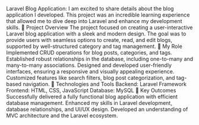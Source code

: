 Laravel Blog Application:
I am excited to share details about the blog application I developed. This project was an incredible learning experience that allowed me to dive deep into Laravel and enhance my development skills.
🔹 Project Overview
The project focused on creating a user-interactive Laravel blog application with a sleek and modern design. The goal was to provide users with seamless options to create, read, and edit blogs, supported by well-structured category and tag management.
🔹 My Role
Implemented CRUD operations for blog posts, categories, and tags.
Established robust relationships in the database, including one-to-many and many-to-many associations.
Designed and developed user-friendly interfaces, ensuring a responsive and visually appealing experience.
Customized features like search filters, blog post categorization, and tag-based navigation.
🔹 Technologies and Tools
Backend: Laravel Framework
Frontend: HTML, CSS, JavaScript
Database: MySQL
🔹 Key Outcomes
Successfully delivered a fully functional blog application with efficient database management.
Enhanced my skills in Laravel development, database relationships, and UI/UX design.
Developed an understanding of MVC architecture and the Laravel ecosystem.
